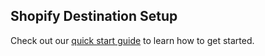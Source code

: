 ## Shopify Destination Setup 

Check out our [quick start guide](https://docs.event.dev/) to learn how to get started.

